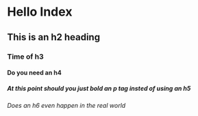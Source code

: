 # Hello Index
## This is an h2 heading
### Time of h3
#### Do you need an h4
##### At this point should you just bold an p tag insted of using an h5
###### Does an h6 even happen in the real world


